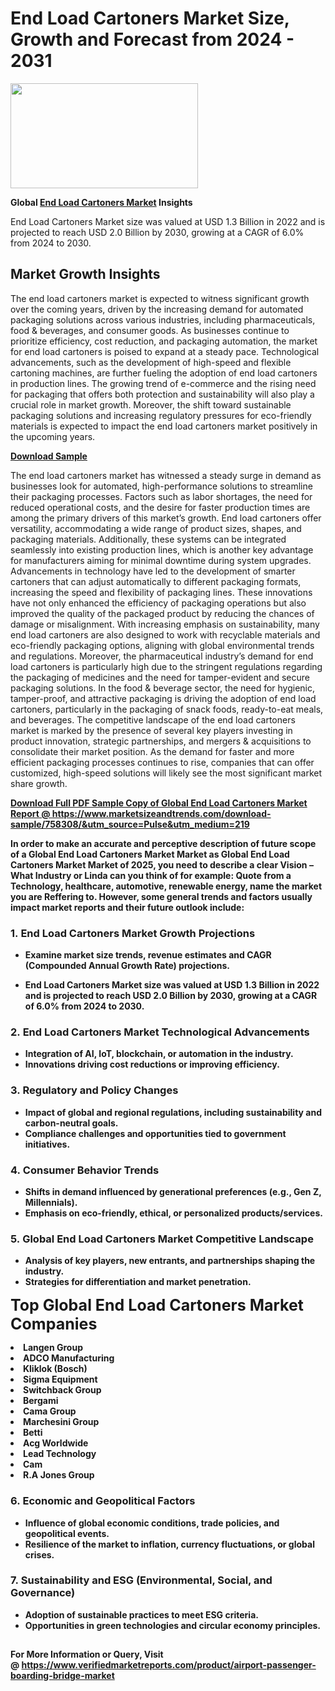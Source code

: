 <H1>End Load Cartoners Market Size, Growth and Forecast from 2024 - 2031</H1><img class="aligncenter size-medium wp-image-584254" src="https://thirdeyenews.in/wp-content/uploads/2024/09/Global-Market-Research-300x168.jpeg" alt="" width="300" height="168" /><p><strong>Global&nbsp;<a href="https://www.marketsizeandtrends.com/download-sample/758308/&amp;utm_source=Pulse&amp;utm_medium=219">End Load Cartoners Market</a> Insights</strong></p><p>End Load Cartoners Market size was valued at USD 1.3 Billion in 2022 and is projected to reach USD 2.0 Billion by 2030, growing at a CAGR of 6.0% from 2024 to 2030.</p><p><h2>Market Growth Insights</h2> <p>The end load cartoners market is expected to witness significant growth over the coming years, driven by the increasing demand for automated packaging solutions across various industries, including pharmaceuticals, food & beverages, and consumer goods. As businesses continue to prioritize efficiency, cost reduction, and packaging automation, the market for end load cartoners is poised to expand at a steady pace. Technological advancements, such as the development of high-speed and flexible cartoning machines, are further fueling the adoption of end load cartoners in production lines. The growing trend of e-commerce and the rising need for packaging that offers both protection and sustainability will also play a crucial role in market growth. Moreover, the shift toward sustainable packaging solutions and increasing regulatory pressures for eco-friendly materials is expected to impact the end load cartoners market positively in the upcoming years.</p> <p><strong><a href="#">Download Sample</a></strong></p> <p>The end load cartoners market has witnessed a steady surge in demand as businesses look for automated, high-performance solutions to streamline their packaging processes. Factors such as labor shortages, the need for reduced operational costs, and the desire for faster production times are among the primary drivers of this market’s growth. End load cartoners offer versatility, accommodating a wide range of product sizes, shapes, and packaging materials. Additionally, these systems can be integrated seamlessly into existing production lines, which is another key advantage for manufacturers aiming for minimal downtime during system upgrades. Advancements in technology have led to the development of smarter cartoners that can adjust automatically to different packaging formats, increasing the speed and flexibility of packaging lines. These innovations have not only enhanced the efficiency of packaging operations but also improved the quality of the packaged product by reducing the chances of damage or misalignment. With increasing emphasis on sustainability, many end load cartoners are also designed to work with recyclable materials and eco-friendly packaging options, aligning with global environmental trends and regulations. Moreover, the pharmaceutical industry’s demand for end load cartoners is particularly high due to the stringent regulations regarding the packaging of medicines and the need for tamper-evident and secure packaging solutions. In the food & beverage sector, the need for hygienic, tamper-proof, and attractive packaging is driving the adoption of end load cartoners, particularly in the packaging of snack foods, ready-to-eat meals, and beverages. The competitive landscape of the end load cartoners market is marked by the presence of several key players investing in product innovation, strategic partnerships, and mergers & acquisitions to consolidate their market position. As the demand for faster and more efficient packaging processes continues to rise, companies that can offer customized, high-speed solutions will likely see the most significant market share growth. <p><strong><a href="#"></p><p><span class=""><strong>Download Full PDF Sample Copy of Global End Load Cartoners Market Report</strong> @ <a href="https://www.marketsizeandtrends.com/download-sample/758308/&amp;utm_source=Pulse&amp;utm_medium=219" target="_blank">https://www.marketsizeandtrends.com/download-sample/758308/&amp;utm_source=Pulse&amp;utm_medium=219</a></span></p><p>In order to make an accurate and perceptive description of future scope of a Global&nbsp;End Load Cartoners Market Market as Global&nbsp;End Load Cartoners Market Market of 2025, you need to describe a clear Vision &ndash; What Industry or Linda can you think of for example: Quote from a Technology, healthcare, automotive, renewable energy, name the market you are Reffering to. However, some general trends and factors usually impact market reports and their future outlook include:</p><h3>1.&nbsp;<strong>End Load Cartoners Market Growth Projections</strong></h3><ul><li>Examine market size trends, revenue estimates and CAGR (Compounded Annual Growth Rate) projections.</li><li><p>End Load Cartoners Market size was valued at USD 1.3 Billion in 2022 and is projected to reach USD 2.0 Billion by 2030, growing at a CAGR of 6.0% from 2024 to 2030.</p></li></ul><h3>2.&nbsp;<strong>End Load Cartoners Market Technological Advancements</strong></h3><ul><li>Integration of AI, IoT, blockchain, or automation in the industry.</li><li>Innovations driving cost reductions or improving efficiency.</li></ul><h3>3.&nbsp;<strong>Regulatory and Policy Changes</strong></h3><ul><li>Impact of global and regional regulations, including sustainability and carbon-neutral goals.</li><li>Compliance challenges and opportunities tied to government initiatives.</li></ul><h3>4.&nbsp;<strong>Consumer Behavior Trends</strong></h3><ul><li>Shifts in demand influenced by generational preferences (e.g., Gen Z, Millennials).</li><li>Emphasis on eco-friendly, ethical, or personalized products/services.</li></ul><h3>5.&nbsp;<strong>Global End Load Cartoners Market Competitive Landscape</strong></h3><ul><li>Analysis of key players, new entrants, and partnerships shaping the industry.</li><li>Strategies for differentiation and market penetration.</li></ul><p data-pm-slice="1 1 []"><span style="color: inherit; font-family: inherit; font-size: 25px;">Top Global End Load Cartoners Market Companies</span></p><div class="" data-test-id=""><p><li>Langen Group</li><li> ADCO Manufacturing</li><li> Kliklok (Bosch)</li><li> Sigma Equipment</li><li> Switchback Group</li><li> Bergami</li><li> Cama Group</li><li> Marchesini Group</li><li> Betti</li><li> Acg Worldwide</li><li> Lead Technology</li><li> Cam</li><li> R.A Jones Group</li></p></div><h3>6.&nbsp;<strong>Economic and Geopolitical Factors</strong></h3><ul><li>Influence of global economic conditions, trade policies, and geopolitical events.</li><li>Resilience of the market to inflation, currency fluctuations, or global crises.</li></ul><h3>7.&nbsp;<strong>Sustainability and ESG (Environmental, Social, and Governance)</strong></h3><ul><li>Adoption of sustainable practices to meet ESG criteria.</li><li>Opportunities in green technologies and circular economy principles.</li></ul><h2><strong style="font-size: 14px;">For More Information or Query, Visit @&nbsp;</strong><a style="background-color: #ffffff; font-size: 14px;" href="https://www.marketsizeandtrends.com/report/end-load-cartoners-market/" target="_blank">https://www.verifiedmarketreports.com/product/airport-passenger-boarding-bridge-market</a></h2>

